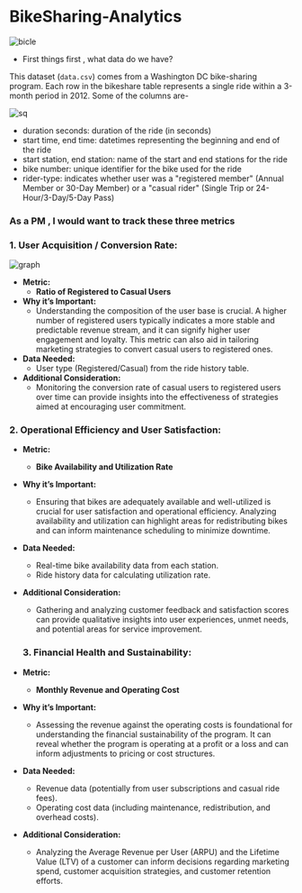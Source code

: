 # BikeSharing-Analytics

![bicle](https://github.com/tanuj312001/BikeSharing-Analytics/assets/60888384/a2bedf55-ba28-49b6-91da-6433a4741566)

- First things first  , what data do we have?

This dataset (`data.csv`) comes from a Washington DC bike-sharing program. Each row in the bikeshare table represents a single ride within a 3-month period in 2012. Some of the columns are-

![sq](https://github.com/tanuj312001/BikeSharing-Analytics/assets/60888384/f2ba0314-e80d-40fc-aae8-a0c126500317)


- duration seconds: duration of the ride (in seconds)
- start time, end time: datetimes representing the beginning and end of the ride
- start station, end station: name of the start and end stations for the ride
- bike number: unique identifier for the bike used for the ride
- rider-type: indicates whether user was a "registered member" (Annual Member or 30-Day Member) or a "casual rider" (Single Trip or 24-Hour/3-Day/5-Day Pass)

### As a PM , I would want to track these three metrics

### 1. **User Acquisition / Conversion Rate:**

![graph](https://github.com/tanuj312001/BikeSharing-Analytics/assets/60888384/c5203558-b302-4855-b4da-e47dbb8a4fcb)

   - **Metric:**
     - **Ratio of Registered to Casual Users**
   - **Why it’s Important:**
     - Understanding the composition of the user base is crucial. A higher number of registered users typically indicates a more stable and predictable revenue stream, and it can signify higher user engagement and loyalty. This metric can also aid in tailoring marketing strategies to convert casual users to registered ones.
   - **Data Needed:**
     - User type (Registered/Casual) from the ride history table.
   - **Additional Consideration:**
     - Monitoring the conversion rate of casual users to registered users over time can provide insights into the effectiveness of strategies aimed at encouraging user commitment.
    

### 2. **Operational Efficiency and User Satisfaction:**
   - **Metric:**
     - **Bike Availability and Utilization Rate**
   - **Why it’s Important:**
     - Ensuring that bikes are adequately available and well-utilized is crucial for user satisfaction and operational efficiency. Analyzing availability and utilization can highlight areas for redistributing bikes and can inform maintenance scheduling to minimize downtime.
   - **Data Needed:**
     - Real-time bike availability data from each station.
     - Ride history data for calculating utilization rate.
   - **Additional Consideration:**
     - Gathering and analyzing customer feedback and satisfaction scores can provide qualitative insights into user experiences, unmet needs, and potential areas for service improvement.
    
     ### 3. **Financial Health and Sustainability:**
   - **Metric:**
     - **Monthly Revenue and Operating Cost**
   - **Why it’s Important:**
     - Assessing the revenue against the operating costs is foundational for understanding the financial sustainability of the program. It can reveal whether the program is operating at a profit or a loss and can inform adjustments to pricing or cost structures.
   - **Data Needed:**
     - Revenue data (potentially from user subscriptions and casual ride fees).
     - Operating cost data (including maintenance, redistribution, and overhead costs).
   - **Additional Consideration:**
     - Analyzing the Average Revenue per User (ARPU) and the Lifetime Value (LTV) of a customer can inform decisions regarding marketing spend, customer acquisition strategies, and customer retention efforts.
